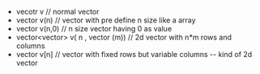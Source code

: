 - vecotr<int> v  // normal vector
- vector<int> v(n)  // vector with pre define n size like a array
- vector<int> v(n,0)  // n size vector having 0 as value
- vector<vector<int>> v( n , vector<int> (m))  // 2d vector with n*m rows and columns
- vector<int> v[n] // vector with fixed rows but variable columns -- kind of 2d vector 
